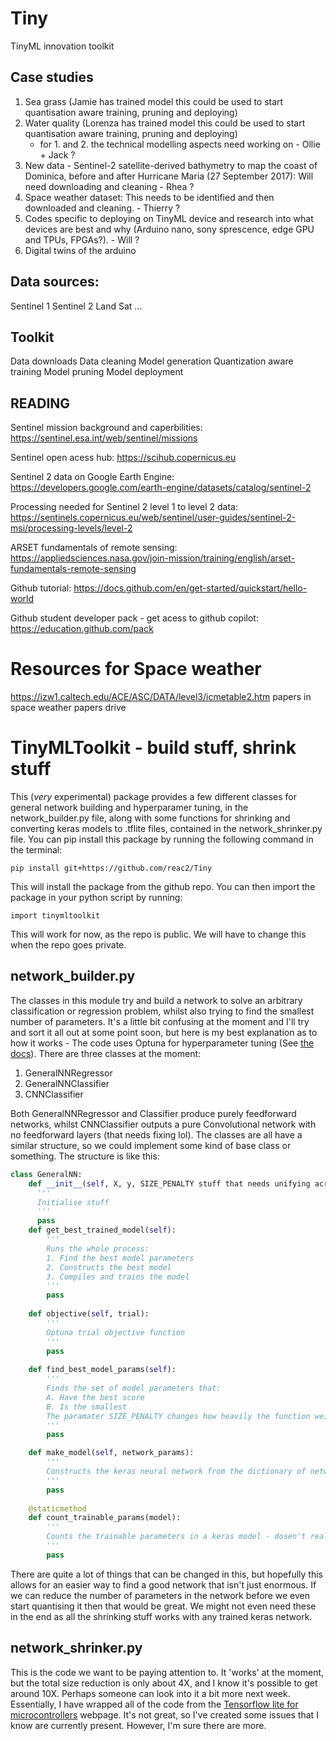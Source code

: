 # Tiny
TinyML innovation toolkit

## Case studies
1. Sea grass (Jamie has trained model this could be used to start quantisation aware training, pruning and deploying) 
2. Water quality (Lorenza has trained model this could be used to start quantisation aware training, pruning and deploying)
    - for 1. and 2. the technical modelling aspects need working on - Ollie + Jack ?
3. New data - Sentinel-2 satellite-derived bathymetry to map the coast of Dominica, before and after Hurricane Maria (27 September 2017): Will need downloading and cleaning - Rhea ?
4. Space weather dataset: This needs to be identified and then downloaded and cleaning. - Thierry ?
5. Codes specific to deploying on TinyML device and research into what devices are best and why (Arduino nano, sony sprescence, edge GPU and TPUs, FPGAs?). - Will ?
6. Digital twins of the arduino

## Data sources:
Sentinel 1
Sentinel 2
Land Sat
...

## Toolkit
Data downloads
Data cleaning
Model generation
Quantization aware training
Model pruning
Model deployment

## READING

Sentinel mission background and caperbilities:
https://sentinel.esa.int/web/sentinel/missions

Sentinel open acess hub:
https://scihub.copernicus.eu

Sentinel 2 data on Google Earth Engine:
https://developers.google.com/earth-engine/datasets/catalog/sentinel-2

Processing needed for Sentinel 2 level 1 to level 2 data:
https://sentinels.copernicus.eu/web/sentinel/user-guides/sentinel-2-msi/processing-levels/level-2

ARSET fundamentals of remote sensing: https://appliedsciences.nasa.gov/join-mission/training/english/arset-fundamentals-remote-sensing

Github tutorial: https://docs.github.com/en/get-started/quickstart/hello-world

Github student developer pack - get acess to github copilot: https://education.github.com/pack

# Resources for Space weather 
https://izw1.caltech.edu/ACE/ASC/DATA/level3/icmetable2.htm 
papers in space weather papers drive

# TinyMLToolkit - build stuff, shrink stuff

This (_very_ experimental) package provides a few different classes for general network building and hyperparamer tuning, in the network_builder.py file, along with some functions for shrinking and converting keras models to .tflite files, contained in the network_shrinker.py file. You can pip install this package by running the following command in the terminal:

  
`pip install git+https://github.com/reac2/Tiny`

This will install the package from the github repo. You can then import the package in your python script by running:

`import tinymltoolkit`

This will work for now, as the repo is public. We will have to change this when the repo goes private.

## network_builder.py
The classes in this module try and build a network to solve an arbitrary classification or regression problem, whilst also trying to find the smallest number of parameters. It's a little bit confusing at the moment and I'll try and sort it all out at some point soon, but here is my best explanation as to how it works - The code uses Optuna for hyperparameter tuning (See [the docs](https://optuna.org)). There are three classes at the moment:
1. GeneralNNRegressor
2. GeneralNNClassifier
3. CNNClassifier

Both GeneralNNRegressor and Classifier produce purely feedforward networks, whilst CNNClassifier outputs a pure Convolutional network with no feedforward layers (that needs fixing lol). The classes are all have a similar structure, so we could implement some kind of base class or something. The structure is like this:

```python
class GeneralNN:
    def __init__(self, X, y, SIZE_PENALTY stuff that needs unifying across the classes):
      '''
      Initialise stuff 
      '''
      pass
    def get_best_trained_model(self):
        '''
        Runs the whole process:
        1. Find the best model parameters 
        2. Constructs the best model
        3. Compiles and trains the model
        '''
        pass
    
    def objective(self, trial):
        '''
        Optuna trial objective function
        '''
        pass
      
    def find_best_model_params(self):
        '''
        Finds the set of model parameters that:
        A. Have the best score
        B. Is the smallest
        The paramater SIZE_PENALTY changes how heavily the function weights the size of the network
        '''
        pass

    def make_model(self, network_params):
        '''
        Constructs the keras neural network from the dictionary of network parameters
        '''
        pass
      
    @staticmethod
    def count_trainable_params(model):
        '''
        Counts the trainable parameters in a keras model - dosen't really need to be a staticmethod in each class
        '''
        pass
```
There are quite a lot of things that can be changed in this, but hopefully this allows for an easier way to find a good network that isn't just enormous. If we can reduce the number of parameters in the network before we even start quantising it then that would be great. We might not even need these in the end as all the shrinking stuff works with any trained keras network. 

## network_shrinker.py
This is the code we want to be paying attention to. It 'works' at the moment, but the total size reduction is only about 4X, and I know it's possible to get around 10X. Perhaps someone can look into it a bit more next week. Essentially, I have wrapped all of the code from the [Tensorflow lite for microcontrollers](https://www.tensorflow.org/lite/microcontrollers) webpage. It's not great, so I've created some issues that I know are currently present. However, I'm sure there are more.


